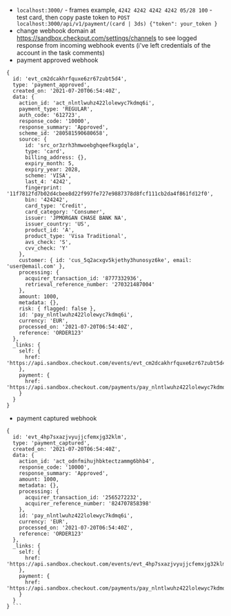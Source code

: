 - `localhost:3000/` - frames example, `4242 4242 4242 4242 05/28 100` - test card, then copy paste token to `POST localhost:3000/api/v1/payment/(card | 3ds) {"token": your_token }`
- change webhook domain at https://sandbox.checkout.com/settings/channels to see logged response from incoming webhook events (i've left credentials of the account in the task comments)
- payment approved webhook
``` 
{
  id: 'evt_cm2dcakhrfquxe6zr67zubt5d4',
  type: 'payment_approved',
  created_on: '2021-07-20T06:54:40Z',
  data: {
    action_id: 'act_nlntlwuhz422lolewyc7kdmq6i',
    payment_type: 'REGULAR',
    auth_code: '612723',
    response_code: '10000',
    response_summary: 'Approved',
    scheme_id: '280581590680658',
    source: {
      id: 'src_or3zrh3hmwoebghqeefkxgdqla',
      type: 'card',
      billing_address: {},
      expiry_month: 5,
      expiry_year: 2028,
      scheme: 'VISA',
      last_4: '4242',
      fingerprint: '11f7812fd7b02d4cbee8d22f997fe727e9887378d8fcf111cb2da4f861fd12f0',
      bin: '424242',
      card_type: 'Credit',
      card_category: 'Consumer',
      issuer: 'JPMORGAN CHASE BANK NA',
      issuer_country: 'US',
      product_id: 'A',
      product_type: 'Visa Traditional',
      avs_check: 'S',
      cvv_check: 'Y'
    },
    customer: { id: 'cus_5q2acxgv5kjethy3hunosyz6ke', email: 'user@email.com' },
    processing: {
      acquirer_transaction_id: '8777332936',
      retrieval_reference_number: '270321487004'
    },
    amount: 1000,
    metadata: {},
    risk: { flagged: false },
    id: 'pay_nlntlwuhz422lolewyc7kdmq6i',
    currency: 'EUR',
    processed_on: '2021-07-20T06:54:40Z',
    reference: 'ORDER123'
  },
  _links: {
    self: {
      href: 'https://api.sandbox.checkout.com/events/evt_cm2dcakhrfquxe6zr67zubt5d4'
    },
    payment: {
      href: 'https://api.sandbox.checkout.com/payments/pay_nlntlwuhz422lolewyc7kdmq6i'
    }
  }
}
```
- payment captured webhook
```
{
  id: 'evt_4hp7sxazjvyujjcfemxjg32klm',
  type: 'payment_captured',
  created_on: '2021-07-20T06:54:40Z',
  data: {
    action_id: 'act_odnfmihujhbktectzammg6bhb4',
    response_code: '10000',
    response_summary: 'Approved',
    amount: 1000,
    metadata: {},
    processing: {
      acquirer_transaction_id: '2565272232',
      acquirer_reference_number: '824707858398'
    },
    id: 'pay_nlntlwuhz422lolewyc7kdmq6i',
    currency: 'EUR',
    processed_on: '2021-07-20T06:54:40Z',
    reference: 'ORDER123'
  },
  _links: {
    self: {
      href: 'https://api.sandbox.checkout.com/events/evt_4hp7sxazjvyujjcfemxjg32klm'
    },
    payment: {
      href: 'https://api.sandbox.checkout.com/payments/pay_nlntlwuhz422lolewyc7kdmq6i'
    }
  }
} ```
